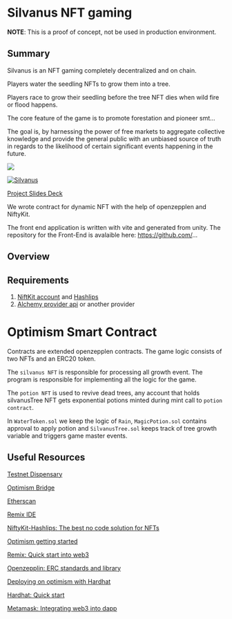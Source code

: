 # Silvanus NFT gaming

**NOTE**: This is a proof of concept, not be used in production environment.

## Summary

Silvanus is an NFT gaming completely decentralized and on chain.

Players water the seedling NFTs to grow them into a tree.

Players race to grow their seedling before the tree NFT dies when wild fire or flood happens.

The core feature of the game is to promote forestation and pioneer smt...

The goal is, by harnessing the power of free markets to aggregate collective knowledge and provide the general public with an unbiased source of truth in regards to the likelihood of certain significant events happening in the future.

![](https://imgur.com/mainImage)

[![Silvanus](https://thumbnail)](https://youtu.be/video "Silvanus")

[Project Slides Deck](https://docs.google.com/presentation/d/...)

We wrote contract for dynamic NFT with the help of openzepplen and NiftyKit.

The front end application is written with vite and generated from unity.
The repository for the Front-End is avalaible here: https://github.com/...

## Overview



## Requirements

1. [NiftKit account](https://app.niftykit.com/) and [Hashlips](https://github.com/HashLips/hashlips_art_engine_app/releases/tag/v0.1.0_alpha)
2. [Alchemy provider api](https://www.alchemy.com/) or another provider

# Optimism Smart Contract

Contracts are extended openzepplen contracts. The game logic consists of two NFTs and an ERC20 token.

The `silvanus NFT` is responsible for processing all growth event. The program is responsible for implementing all the logic for the game.

The `potion NFT` is used to revive dead trees, any account that holds silvanusTree NFT gets exponential potions minted during mint call to `potion contract`.

In `WaterToken.sol` we keep the logic of `Rain`, `MagicPotion.sol` contains approval to apply potion and `SilvanusTree.sol` keeps track of tree growth variable and triggers game master events.

## Useful Resources

[Testnet Dispensary](https://goerlifaucet.com/)

[Optimism Bridge](https://app.optimism.io/bridge/deposit)

[Etherscan](https://goerli-optimism.etherscan.io/)

[Remix IDE](https://remix.ethereum.org/)

[NiftyKit-Hashlips: The best no code solution for NFTs](https://niftykit.com/hashlips-niftykit-the-best-no-code-solution-for-nfts/)

[Optimism getting started](https://community.optimism.io/docs/guides/)

[Remix: Quick start into web3](https://remix-ide.readthedocs.io/en/latest/index.html)

[Openzepplin: ERC standards and library](https://docs.openzeppelin.com/contracts/4.x/)

[Deploying on optimism with Hardhat](https://community.optimism.io/docs/developers/build/using-tools/#hardhat)

[Hardhat: Quick start](https://hardhat.org/hardhat-runner/docs/getting-started#quick-start)

[Metamask: Integrating web3 into dapp](https://docs.metamask.io/guide/)
